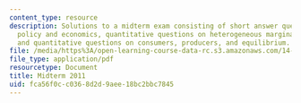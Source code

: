```yaml
---
content_type: resource
description: Solutions to a midterm exam consisting of short answer questions on environmental
  policy and economics, quantitative questions on heterogeneous marginal cost of abatement,
  and quantitative questions on consumers, producers, and equilibrium.
file: /media/https%3A/open-learning-course-data-rc.s3.amazonaws.com/14-42-environmental-policy-and-economics-spring-2011/fca56f0cc0368d2d9aee18bc2bbc7845_MIT14_42S11_midterm.pdf
file_type: application/pdf
resourcetype: Document
title: Midterm 2011
uid: fca56f0c-c036-8d2d-9aee-18bc2bbc7845
---
```

